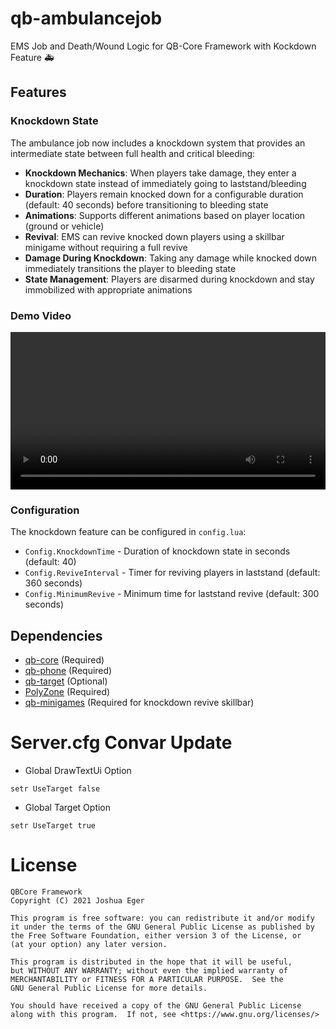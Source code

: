 # qb-ambulancejob
EMS Job and Death/Wound Logic for QB-Core Framework with Kockdown Feature :ambulance:

## Features

### Knockdown State
The ambulance job now includes a knockdown system that provides an intermediate state between full health and critical bleeding:

- **Knockdown Mechanics**: When players take damage, they enter a knockdown state instead of immediately going to laststand/bleeding
- **Duration**: Players remain knocked down for a configurable duration (default: 40 seconds) before transitioning to bleeding state
- **Animations**: Supports different animations based on player location (ground or vehicle)
- **Revival**: EMS can revive knocked down players using a skillbar minigame without requiring a full revive
- **Damage During Knockdown**: Taking any damage while knocked down immediately transitions the player to bleeding state
- **State Management**: Players are disarmed during knockdown and stay immobilized with appropriate animations

### Demo Video

<video width="100%" controls>
  <source src="https://r2.fivemanage.com/mCsNNhSbyC8uNtlPhbsr0/2025-10-3118-26-58.mp4" type="video/mp4">
  Your browser does not support the video tag. <a href="https://r2.fivemanage.com/mCsNNhSbyC8uNtlPhbsr0/2025-10-3118-26-58.mp4">Watch the demo video</a>
</video>

### Configuration
The knockdown feature can be configured in `config.lua`:
- `Config.KnockdownTime` - Duration of knockdown state in seconds (default: 40)
- `Config.ReviveInterval` - Timer for reviving players in laststand (default: 360 seconds)
- `Config.MinimumRevive` - Minimum time for laststand revive (default: 300 seconds)

## Dependencies
- [qb-core](https://github.com/qbcore-framework/qb-core) (Required)
- [qb-phone](https://github.com/qbcore-framework/qb-phone) (Required)
- [qb-target](https://github.com/BerkieBb/qb-target) (Optional)
- [PolyZone](https://github.com/mkafrin/PolyZone) (Required)
- [qb-minigames](https://github.com/qbcore-framework/qb-minigames) (Required for knockdown revive skillbar)

# Server.cfg Convar Update
- Global DrawTextUi Option
```
setr UseTarget false
``` 

- Global Target Option
```
setr UseTarget true
```


# License

    QBCore Framework
    Copyright (C) 2021 Joshua Eger

    This program is free software: you can redistribute it and/or modify
    it under the terms of the GNU General Public License as published by
    the Free Software Foundation, either version 3 of the License, or
    (at your option) any later version.

    This program is distributed in the hope that it will be useful,
    but WITHOUT ANY WARRANTY; without even the implied warranty of
    MERCHANTABILITY or FITNESS FOR A PARTICULAR PURPOSE.  See the
    GNU General Public License for more details.

    You should have received a copy of the GNU General Public License
    along with this program.  If not, see <https://www.gnu.org/licenses/>
